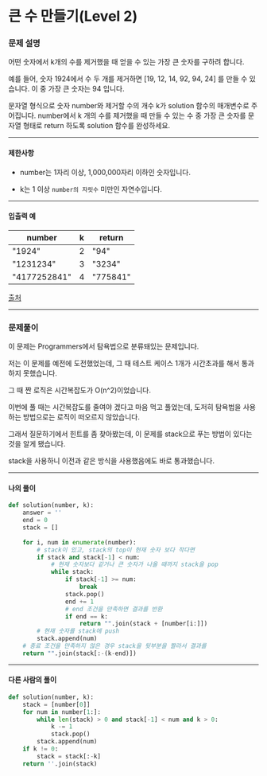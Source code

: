 # 큰 수 만들기(Level 2)

### 문제 설명

어떤 숫자에서 k개의 수를 제거했을 때 얻을 수 있는 가장 큰 숫자를 구하려 합니다.   

예를 들어, 숫자 1924에서 수 두 개를 제거하면 \[19, 12, 14, 92, 94, 24] 를 만들 수 있습니다. 이 중 가장 큰 숫자는 94 입니다.   

문자열 형식으로 숫자 number와 제거할 수의 개수 k가 solution 함수의 매개변수로 주어집니다. number에서 k 개의 수를 제거했을 때 만들 수 있는 수 중 가장 큰 숫자를 문자열 형태로 return 하도록 solution 함수를 완성하세요.   

---

#### 제한사항

* number는 1자리 이상, 1,000,000자리 이하인 숫자입니다.

* k는 1 이상 `number의 자릿수` 미만인 자연수입니다.

---

#### 입출력 예

|number|	k|	return|
|-|-|-|
|"1924"|	2|	"94"|
|"1231234"|	3|	"3234"|
|"4177252841"|	4|	"775841"|

[출처](https://programmers.co.kr/learn/courses/30/lessons/42883)

---

### 문제풀이

이 문제는 Programmers에서 탐욕법으로 분류돼있는 문제입니다.   

저는 이 문제를 예전에 도전했었는데, 그 때 테스트 케이스 1개가 시간초과를 해서 통과하지 못했습니다.   

그 때 짠 로직은 시간복잡도가 O(n^2)이었습니다.    

이번에 풀 때는 시간복잡도를 줄여야 겠다고 마음 먹고 풀었는데, 도저히 탐욕법을 사용하는 방법으로는 로직이 떠오르지 않았습니다.   

그래서 질문하기에서 힌트를 좀 찾아봤는데, 이 문제를 stack으로 푸는 방법이 있다는 것을 알게 됐습니다.   

stack을 사용하니 이전과 같은 방식을 사용했음에도 바로 통과했습니다.   

---

#### 나의 풀이

~~~python
def solution(number, k):
    answer = ''
    end = 0
    stack = []
    
    for i, num in enumerate(number):
        # stack이 있고, stack의 top이 현재 숫자 보다 작다면
        if stack and stack[-1] < num:
            # 현재 숫자보다 같거나 큰 숫자가 나올 때까지 stack을 pop
            while stack:
                if stack[-1] >= num:
                    break
                stack.pop()
                end += 1
                # end 조건을 만족하면 결과를 반환
                if end == k:
                    return "".join(stack + [number[i:]])
        # 현재 숫자를 stack에 push
        stack.append(num)
    # 종료 조건을 만족하지 않은 경우 stack을 뒷부분을 짤라서 결과를 
    return "".join(stack[:-(k-end)])
~~~

---

#### 다른 사람의 풀이

~~~python
def solution(number, k):
    stack = [number[0]]
    for num in number[1:]:
        while len(stack) > 0 and stack[-1] < num and k > 0:
            k -= 1
            stack.pop()
        stack.append(num)
    if k != 0:
        stack = stack[:-k]
    return ''.join(stack)
~~~
